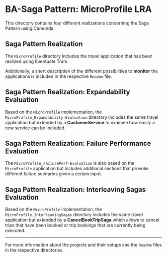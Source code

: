 # BA-Saga Pattern: MicroProfile LRA
This directory contains four different realizations concerning the Saga Pattern using Camunda.


## Saga Pattern Realization

The `MicroProfile` directory includes the travel application that has been realized using Eventuate Tram.

Additionally, a short description of the different possibilities to   __monitor__ the applications is included in the respective `Readme` file.


## Saga Pattern Realization: Expandability Evaluation

Based on the `MicroProfile` implementation, the `MicroProfile_Expandability-Evaluation` directory includes the same travel application but extended by a __CustomerService__ to examine how easily a new service can be included.



## Saga Pattern Realization: Failure Performance Evaluation

The `MicroProfile_FailurePerf-Evaluation` is also based on the `MicroProfile` application but includes additional sections that provoke different failure scenarios given a certain input.


## Saga Pattern Realization: Interleaving Sagas Evaluation

Based on the `MicroProfile` implementation, the `MicroProfile_InterleavingSagas` directory includes the same travel application but extended by a __CancelBookTripSaga__ which allows to cancel trips that
have been booked or trip bookings that are currently being executed.

-----------------------------------------------------------------------------
For more information about the projects and their setups see the `Readme` files in the respective directories.
